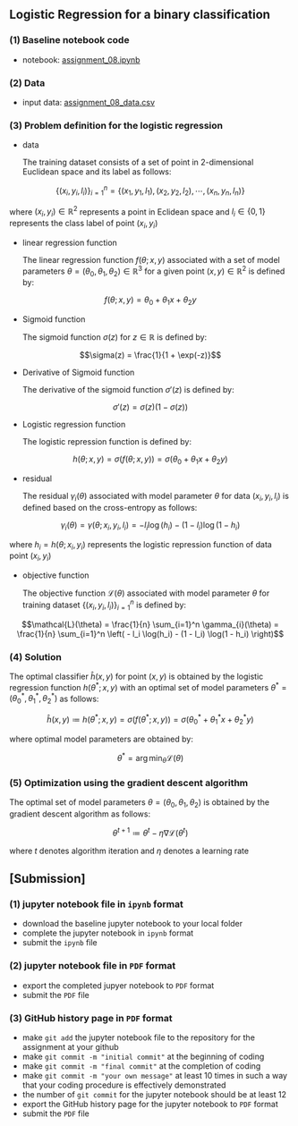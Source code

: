## Logistic Regression for a binary classification 

### (1) Baseline notebook code

- notebook: [assignment_08.ipynb](https://gitlab.com/cau-class/machine-learning/2022-1/assignment/-/blob/main/08/assignment_08.ipynb) 

### (2) Data

- input data: [assignment_08_data.csv](https://gitlab.com/cau-class/machine-learning/2022-1/assignment/-/blob/main/08/assignment_08_data.csv)

### (3) Problem definition for the logistic regression

- data

    The training dataset consists of a set of point in 2-dimensional Euclidean space and its label as follows:

```math
\{ (x_i, y_i, l_i) \}_{i=1}^n = \{ (x_1, y_1, l_1), (x_2, y_2, l_2), \cdots, (x_n, y_n, l_n) \}
```
where $`(x_i, y_i) \in \mathbb{R}^2`$ represents a point in Eclidean space and $`l_i \in \{0, 1\}`$ represents the class label of point $`(x_i, y_i)`$ 

- linear regression function

    The linear regression function $`f(\theta ; x, y)`$ associated with a set of model parameters $`\theta = (\theta_0, \theta_1, \theta_2) \in \mathbb{R}^3`$ for a given point $`(x, y) \in \mathbb{R}^2`$ is defined by:

```math
f(\theta ; x, y) = \theta_0 + \theta_1 x + \theta_2 y
```

- Sigmoid function

    The sigmoid function $`\sigma(z)`$ for $`z \in \mathbb{R}`$ is defined by:

```math
\sigma(z) = \frac{1}{1 + \exp(-z)}
```

- Derivative of Sigmoid function

    The derivative of the sigmoid function $`\sigma'(z)`$ is defined by:

```math
\sigma'(z) = \sigma(z) (1 - \sigma(z))
```

- Logistic regression function

    The logistic repression function is defined by:

```math
h(\theta ; x, y) = \sigma( f(\theta ; x, y) ) = \sigma( \theta_0 + \theta_1 x + \theta_2 y )
```

- residual 

    The residual $`\gamma_{i}(\theta)`$ associated with model parameter $`\theta`$ for data $`(x_i, y_i, l_i)`$ is defined based on the cross-entropy as follows:

```math
\gamma_{i}(\theta) = \gamma(\theta ; x_i, y_i, l_i) = - l_i \log(h_i) - (1 - l_i) \log(1 - h_i)
```
where $`h_i = h(\theta ; x_i, y_i)`$ represents the logistic repression function of data point $`(x_i, y_i)`$

- objective function

    The objective function $`\mathcal{L}(\theta)`$ associated with model parameter $`\theta`$ for training dataset $`\{ (x_i, y_i, l_i) \}_{i=1}^n`$ is defined by:

```math
\mathcal{L}(\theta) = \frac{1}{n} \sum_{i=1}^n \gamma_{i}(\theta) = \frac{1}{n} \sum_{i=1}^n \left( - l_i \log(h_i) - (1 - l_i) \log(1 - h_i) \right)
```

### (4) Solution

The optimal classifier $`\hat{h}(x, y)`$ for point $`(x, y)`$ is obtained by the logistic regression function $`h(\theta^* ; x, y)`$ with an optimal set of model parameters $`\theta^* = (\theta_0^*, \theta_1^*, \theta_2^*)`$ as follows:

```math
\hat{h}(x, y) \coloneqq h(\theta^* ; x, y) = \sigma( f(\theta^* ; x, y) ) = \sigma( \theta_0^* + \theta_1^* x + \theta_2^* y )
```
where optimal model parameters are obtained by:
```math
\theta^* = \arg\min_\theta \mathcal{L}(\theta)
```

### (5) Optimization using the gradient descent algorithm

The optimal set of model parameters $`\theta = (\theta_0, \theta_1, \theta_2)`$ is obtained by the gradient descent algorithm as follows:

```math
\theta^{t + 1} \coloneqq \theta^{t} - \eta \nabla \mathcal{L}(\theta^{t})
```
where $`t`$ denotes algorithm iteration and $`\eta`$ denotes a learning rate

## [Submission]

### (1) jupyter notebook file in `ipynb` format 

- download the baseline jupyter notebook to your local folder
- complete the jupyter notebook in `ipynb` format
- submit the `ipynb` file

### (2) jupyter notebook file in `PDF` format

- export the completed jupyer notebook to `PDF` format
- submit the `PDF` file

### (3) GitHub history page in `PDF` format

- make `git add` the jupyter notebook file to the repository for the assignment at your github
- make `git commit -m "initial commit"` at the beginning of coding
- make `git commit -m "final commit"` at the completion of coding
- make `git commit -m "your own message"` at least 10 times in such a way that your coding procedure is effectively demonstrated
- the number of `git commit` for the jupyter notebook should be at least 12
- export the GitHub history page for the jupyter notebook to `PDF` format
- submit the `PDF` file
